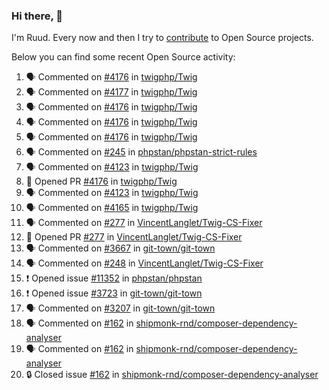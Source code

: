 ### Hi there, 👋

I'm Ruud. Every now and then I try to [contribute](https://github.com/pulls?q=+is%3Apr+author%3Aruudk+archived%3Afalse+is%3Apublic+) to Open Source projects.

Below you can find some recent Open Source activity:

<!--START_SECTION:activity-->
1. 🗣 Commented on [#4176](https://github.com/twigphp/Twig/pull/4176#issuecomment-2275647333) in [twigphp/Twig](https://github.com/twigphp/Twig)
2. 🗣 Commented on [#4177](https://github.com/twigphp/Twig/pull/4177#issuecomment-2275470330) in [twigphp/Twig](https://github.com/twigphp/Twig)
3. 🗣 Commented on [#4176](https://github.com/twigphp/Twig/pull/4176#issuecomment-2274185551) in [twigphp/Twig](https://github.com/twigphp/Twig)
4. 🗣 Commented on [#4176](https://github.com/twigphp/Twig/pull/4176#issuecomment-2274004560) in [twigphp/Twig](https://github.com/twigphp/Twig)
5. 🗣 Commented on [#4176](https://github.com/twigphp/Twig/pull/4176#issuecomment-2273667776) in [twigphp/Twig](https://github.com/twigphp/Twig)
6. 🗣 Commented on [#245](https://github.com/phpstan/phpstan-strict-rules/issues/245#issuecomment-2273322460) in [phpstan/phpstan-strict-rules](https://github.com/phpstan/phpstan-strict-rules)
7. 🗣 Commented on [#4123](https://github.com/twigphp/Twig/pull/4123#issuecomment-2273164345) in [twigphp/Twig](https://github.com/twigphp/Twig)
8. 💪 Opened PR [#4176](https://github.com/twigphp/Twig/pull/4176) in [twigphp/Twig](https://github.com/twigphp/Twig)
9. 🗣 Commented on [#4123](https://github.com/twigphp/Twig/pull/4123#issuecomment-2267090193) in [twigphp/Twig](https://github.com/twigphp/Twig)
10. 🗣 Commented on [#4165](https://github.com/twigphp/Twig/issues/4165#issuecomment-2256173682) in [twigphp/Twig](https://github.com/twigphp/Twig)
11. 🗣 Commented on [#277](https://github.com/VincentLanglet/Twig-CS-Fixer/pull/277#issuecomment-2241206305) in [VincentLanglet/Twig-CS-Fixer](https://github.com/VincentLanglet/Twig-CS-Fixer)
12. 💪 Opened PR [#277](https://github.com/VincentLanglet/Twig-CS-Fixer/pull/277) in [VincentLanglet/Twig-CS-Fixer](https://github.com/VincentLanglet/Twig-CS-Fixer)
13. 🗣 Commented on [#3667](https://github.com/git-town/git-town/issues/3667#issuecomment-2239552595) in [git-town/git-town](https://github.com/git-town/git-town)
14. 🗣 Commented on [#248](https://github.com/VincentLanglet/Twig-CS-Fixer/issues/248#issuecomment-2238798275) in [VincentLanglet/Twig-CS-Fixer](https://github.com/VincentLanglet/Twig-CS-Fixer)
15. ❗ Opened issue [#11352](https://github.com/phpstan/phpstan/issues/11352) in [phpstan/phpstan](https://github.com/phpstan/phpstan)
16. ❗ Opened issue [#3723](https://github.com/git-town/git-town/issues/3723) in [git-town/git-town](https://github.com/git-town/git-town)
17. 🗣 Commented on [#3207](https://github.com/git-town/git-town/issues/3207#issuecomment-2228459534) in [git-town/git-town](https://github.com/git-town/git-town)
18. 🗣 Commented on [#162](https://github.com/shipmonk-rnd/composer-dependency-analyser/issues/162#issuecomment-2228147251) in [shipmonk-rnd/composer-dependency-analyser](https://github.com/shipmonk-rnd/composer-dependency-analyser)
19. 🗣 Commented on [#162](https://github.com/shipmonk-rnd/composer-dependency-analyser/issues/162#issuecomment-2228103162) in [shipmonk-rnd/composer-dependency-analyser](https://github.com/shipmonk-rnd/composer-dependency-analyser)
20. 🔒 Closed issue [#162](https://github.com/shipmonk-rnd/composer-dependency-analyser/issues/162) in [shipmonk-rnd/composer-dependency-analyser](https://github.com/shipmonk-rnd/composer-dependency-analyser)
<!--END_SECTION:activity-->
